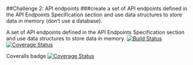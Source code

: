 ##Challenge 2: API endpoints
###create a set of API endpoints defined in the API Endpoints Specification section and use data structures to store data in memory (don’t use a database).

A set of API endpoints defined in the API Endpoints Specification section and use data structures to store data in memory.
[![Build Status](https://travis-ci.org/ridbay/Banka.svg?branch=master)](https://travis-ci.org/ridbay/Banka) [![Coverage Status](https://coveralls.io/repos/github/ridbay/Banka/badge.svg?branch=master)](https://coveralls.io/github/ridbay/Banka?branch=master)

Coveralls badge
[![Coverage Status](https://coveralls.io/repos/github/ridbay/Banka/badge.svg?branch=develop)](https://coveralls.io/github/ridbay/Banka?branch=develop)

